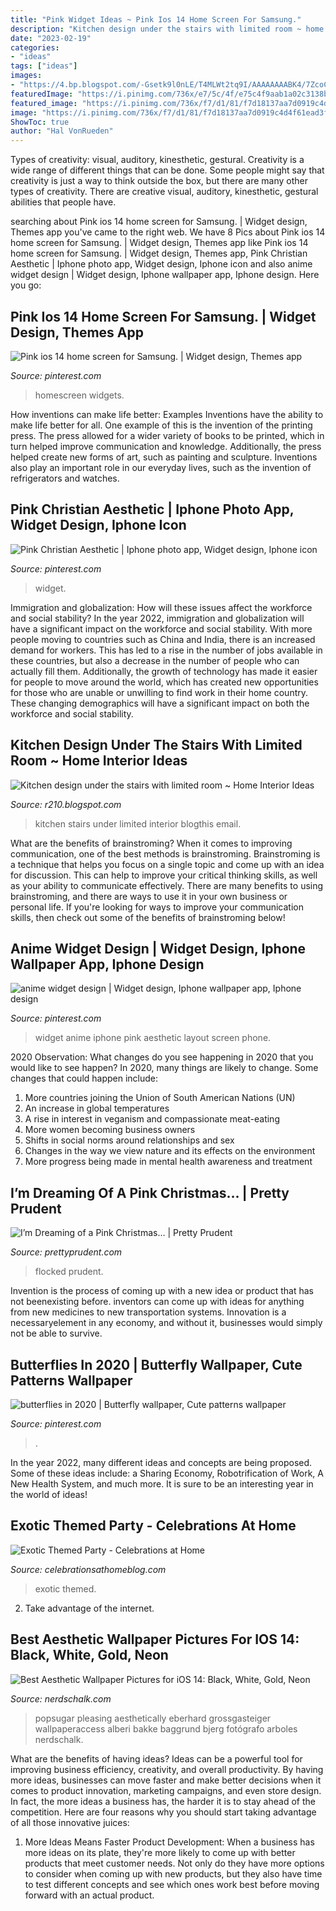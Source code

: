 ```yaml
---
title: "Pink Widget Ideas ~ Pink Ios 14 Home Screen For Samsung."
description: "Kitchen design under the stairs with limited room ~ home interior ideas"
date: "2023-02-19"
categories:
- "ideas"
tags: ["ideas"]
images:
- "https://4.bp.blogspot.com/-Gsetk9l0nLE/T4MLWt2tq9I/AAAAAAAABK4/7ZcoCHbOihU/s1600/kitchen-set-bawah-tangga.jpg"
featuredImage: "https://i.pinimg.com/736x/e7/5c/4f/e75c4f9aab1a02c3138bd7d336daa5a4.jpg"
featured_image: "https://i.pinimg.com/736x/f7/d1/81/f7d18137aa7d0919c4d4f61ead3fe006.jpg"
image: "https://i.pinimg.com/736x/f7/d1/81/f7d18137aa7d0919c4d4f61ead3fe006.jpg"
ShowToc: true
author: "Hal VonRueden"
---
```



Types of creativity: visual, auditory, kinesthetic, gestural.
Creativity is a wide range of different things that can be done. Some people might say that creativity is just a way to think outside the box, but there are many other types of creativity. There are creative visual, auditory, kinesthetic, gestural abilities that people have.

	

		
searching about Pink ios 14 home screen for Samsung. | Widget design, Themes app you've came to the right web. We have 8 Pics about Pink ios 14 home screen for Samsung. | Widget design, Themes app like Pink ios 14 home screen for Samsung. | Widget design, Themes app, Pink Christian Aesthetic | Iphone photo app, Widget design, Iphone icon and also anime widget design | Widget design, Iphone wallpaper app, Iphone design. Here you go:
		
    
## Pink Ios 14 Home Screen For Samsung. | Widget Design, Themes App

<img loading=lazy src="https://i.pinimg.com/736x/f7/d1/81/f7d18137aa7d0919c4d4f61ead3fe006.jpg" onerror="this.onerror=null;this.src='https://tse1.mm.bing.net/th?id=OIP.99taQBLn4mpz2sraiPZY5wHaNV&amp;pid=15.1';" alt="Pink ios 14 home screen for Samsung. | Widget design, Themes app">

_Source: pinterest.com_

>homescreen widgets. 

	

How inventions can make life better: Examples
Inventions have the ability to make life better for all. One example of this is the invention of the printing press. The press allowed for a wider variety of books to be printed, which in turn helped improve communication and knowledge. Additionally, the press helped create new forms of art, such as painting and sculpture. Inventions also play an important role in our everyday lives, such as the invention of refrigerators and watches.

    
## Pink Christian Aesthetic | Iphone Photo App, Widget Design, Iphone Icon

<img loading=lazy src="https://i.pinimg.com/originals/75/f8/34/75f83452d125e43dc4aedd619aee351d.jpg" onerror="this.onerror=null;this.src='https://tse2.mm.bing.net/th?id=OIP.sQK4j7nW9PLTxbeJIhYkkQHaQA&amp;pid=15.1';" alt="Pink Christian Aesthetic | Iphone photo app, Widget design, Iphone icon">

_Source: pinterest.com_

>widget. 

	

Immigration and globalization: How will these issues affect the workforce and social stability?
In the year 2022, immigration and globalization will have a significant impact on the workforce and social stability. With more people moving to countries such as China and India, there is an increased demand for workers. This has led to a rise in the number of jobs available in these countries, but also a decrease in the number of people who can actually fill them. Additionally, the growth of technology has made it easier for people to move around the world, which has created new opportunities for those who are unable or unwilling to find work in their home country. These changing demographics will have a significant impact on both the workforce and social stability.

    
## Kitchen Design Under The Stairs With Limited Room ~ Home Interior Ideas

<img loading=lazy src="https://4.bp.blogspot.com/-Gsetk9l0nLE/T4MLWt2tq9I/AAAAAAAABK4/7ZcoCHbOihU/s1600/kitchen-set-bawah-tangga.jpg" onerror="this.onerror=null;this.src='https://tse2.mm.bing.net/th?id=OIP.Z8SjjnXgEJE13wQSWUgoWAHaLE&amp;pid=15.1';" alt="Kitchen design under the stairs with limited room ~ Home Interior Ideas">

_Source: r210.blogspot.com_

>kitchen stairs under limited interior blogthis email. 

	

What are the benefits of brainstroming?
When it comes to improving communication, one of the best methods is brainstroming. Brainstroming is a technique that helps you focus on a single topic and come up with an idea for discussion. This can help to improve your critical thinking skills, as well as your ability to communicate effectively. There are many benefits to using brainstroming, and there are ways to use it in your own business or personal life. If you're looking for ways to improve your communication skills, then check out some of the benefits of brainstroming below!

    
## Anime Widget Design | Widget Design, Iphone Wallpaper App, Iphone Design

<img loading=lazy src="https://i.pinimg.com/736x/e7/5c/4f/e75c4f9aab1a02c3138bd7d336daa5a4.jpg" onerror="this.onerror=null;this.src='https://tse4.mm.bing.net/th?id=OIP.X8cAgSnKR76p7Qx3aYdjNwHaNK&amp;pid=15.1';" alt="anime widget design | Widget design, Iphone wallpaper app, Iphone design">

_Source: pinterest.com_

>widget anime iphone pink aesthetic layout screen phone. 

	

2020 Observation: What changes do you see happening in 2020 that you would like to see happen?
In 2020, many things are likely to change. Some changes that could happen include:
1. More countries joining the Union of South American Nations (UN) 
2. An increase in global temperatures 
3. A rise in interest in veganism and compassionate meat-eating 
4. More women becoming business owners 
5. Shifts in social norms around relationships and sex 
6. Changes in the way we view nature and its effects on the environment 
7. More progress being made in mental health awareness and treatment 

    
## I’m Dreaming Of A Pink Christmas… | Pretty Prudent

<img loading=lazy src="https://www.prettyprudent.com/wp-content/uploads/2012/01/382651_303700836330236_118654944834827_1037947_316422158_n.jpg" onerror="this.onerror=null;this.src='https://tse2.mm.bing.net/th?id=OIP.pRHgZwyLOXYg64ScXt1-bAHaHA&amp;pid=15.1';" alt="I’m Dreaming of a Pink Christmas… | Pretty Prudent">

_Source: prettyprudent.com_

>flocked prudent. 

	

Invention is the process of coming up with a new idea or product that has not beenexisting before. inventors can come up with ideas for anything from new medicines to new transportation systems. Innovation is a necessaryelement in any economy, and without it, businesses would simply not be able to survive.

    
## Butterflies In 2020 | Butterfly Wallpaper, Cute Patterns Wallpaper

<img loading=lazy src="https://i.pinimg.com/originals/26/15/7c/26157c11f7f008630592157039c3c148.jpg" onerror="this.onerror=null;this.src='https://tse4.mm.bing.net/th?id=OIP.r4pkHYbUEX3OAq0GlrDPmAHaNL&amp;pid=15.1';" alt="butterflies in 2020 | Butterfly wallpaper, Cute patterns wallpaper">

_Source: pinterest.com_

>. 

	

In the year 2022, many different ideas and concepts are being proposed. Some of these ideas include: a Sharing Economy, Robotrification of Work, A New Health System, and much more. It is sure to be an interesting year in the world of ideas!

    
## Exotic Themed Party - Celebrations At Home

<img loading=lazy src="https://celebrationsathomeblog.com/wp-content/uploads/2009/06/BanjoAndSarahsWeddingBlogspot.jpg" onerror="this.onerror=null;this.src='https://tse3.mm.bing.net/th?id=OIP.dNqlMoLEDd8sj6aKEsUNpAAAAA&amp;pid=15.1';" alt="Exotic Themed Party - Celebrations at Home">

_Source: celebrationsathomeblog.com_

>exotic themed. 

	

2. Take advantage of the internet.

    
## Best Aesthetic Wallpaper Pictures For IOS 14: Black, White, Gold, Neon

<img loading=lazy src="https://nerdschalk.com/wp-content/uploads/2020/09/pexels-eberhard-grossgasteiger-2088206-scaled.jpg" onerror="this.onerror=null;this.src='https://tse3.mm.bing.net/th?id=OIP.IV4KVXAE0Z1jhzrEbOh_6gHaLG&amp;pid=15.1';" alt="Best Aesthetic Wallpaper Pictures for iOS 14: Black, White, Gold, Neon">

_Source: nerdschalk.com_

>popsugar pleasing aesthetically eberhard grossgasteiger wallpaperaccess alberi bakke baggrund bjerg fotógrafo arboles nerdschalk. 

	

What are the benefits of having ideas?
Ideas can be a powerful tool for improving business efficiency, creativity, and overall productivity. By having more ideas, businesses can move faster and make better decisions when it comes to product innovation, marketing campaigns, and even store design. In fact, the more ideas a business has, the harder it is to stay ahead of the competition. Here are four reasons why you should start taking advantage of all those innovative juices:
1. More Ideas Means Faster Product Development: When a business has more ideas on its plate, they're more likely to come up with better products that meet customer needs. Not only do they have more options to consider when coming up with new products, but they also have time to test different concepts and see which ones work best before moving forward with an actual product.

